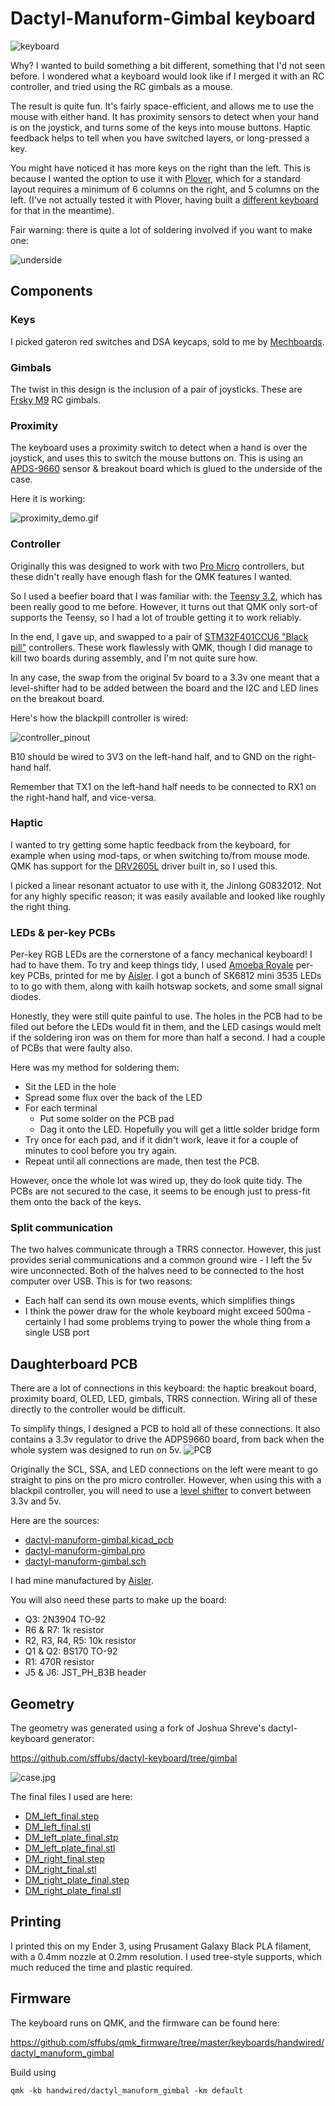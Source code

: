 # Dactyl-Manuform-Gimbal keyboard
![keyboard](keyboard.jpg)

Why? I wanted to build something a bit different, something that I'd not seen before. I wondered what a keyboard would look like if I merged it with an RC controller, and tried using the RC gimbals as a mouse.

The result is quite fun. It's fairly space-efficient, and allows me to use the mouse with either hand. It has proximity sensors to detect when your hand is on the joystick, and turns some of the keys into mouse buttons. Haptic feedback helps to tell when you have switched layers, or long-pressed a key.

You might have noticed it has more keys on the right than the left. This is because I wanted the option to use it with [Plover](http://www.openstenoproject.org/plover/), which for a standard layout requires a minimum of 6 columns on the right, and 5 columns on the left. (I've not actually tested it with Plover, having built a [different keyboard](https://www.thingiverse.com/thing:5021950) for that in the meantime).

Fair warning: there is quite a lot of soldering involved if you want to make one:

![underside](underside.jpg)

## Components
### Keys
I picked gateron red switches and DSA keycaps, sold to me by [Mechboards](mechboards.co.uk).

### Gimbals
The twist in this design is the inclusion of a pair of joysticks. These are [Frsky M9](FrSky_M9.md) RC gimbals.

### Proximity
The keyboard uses a proximity switch to detect when a hand is over the joystick, and uses this to switch the mouse buttons on. This is using an [APDS-9660](https://www.sparkfun.com/products/12787) sensor & breakout board which is glued to the underside of the case.

Here it is working:

![proximity_demo.gif](proximity_demo.gif)

### Controller
Originally this was designed to work with two [Pro Micro](https://www.sparkfun.com/products/12640) controllers, but these didn't really have enough flash for the QMK features I wanted.

So I used a beefier board that I was familiar with: the [Teensy 3.2](https://www.hobbytronics.co.uk/teensy-v32), which has been really good to me before. However, it turns out that QMK only sort-of supports the Teensy, so I had a lot of trouble getting it to work reliably.

In the end, I gave up, and swapped to a pair of [STM32F401CCU6 "Black pill"](https://stm32-base.org/boards/STM32F401CCU6-WeAct-Black-Pill-V1.2.html) controllers. These work flawlessly with QMK, though I did manage to kill two boards during assembly, and I'm not quite sure how.

In any case, the swap from the original 5v board to a 3.3v one meant that a level-shifter had to be added between the board and the I2C and LED lines on the breakout board.

Here's how the blackpill controller is wired:

![controller_pinout](controller_pinout.jpg)

B10 should be wired to 3V3 on the left-hand half, and to GND on the right-hand half.

Remember that TX1 on the left-hand half needs to be connected to RX1 on the right-hand half, and vice-versa.

### Haptic
I wanted to try getting some haptic feedback from the keyboard, for example when using mod-taps, or when switching to/from mouse mode. QMK has support for the [DRV2605L](https://learn.adafruit.com/adafruit-drv2605-haptic-controller-breakout) driver built in, so I used this.

I picked a linear resonant actuator to use with it, the Jinlong G0832012. Not for any highly specific reason; it was easily available and looked like roughly the right thing.

### LEDs & per-key PCBs
Per-key RGB LEDs are the cornerstone of a fancy mechanical keyboard! I had to have them. To try and keep things tidy, I used [Amoeba Royale](https://github.com/mtl/keyboard-pcbs/tree/master/amoeba-royale) per-key PCBs, printed for me by [Aisler](https://aisler.net). I got a bunch of SK6812 mini 3535 LEDs to to go with them, along with kailh hotswap sockets, and some small signal diodes.

Honestly, they were still quite painful to use. The holes in the PCB had to be filed out before the LEDs would fit in them, and the LED casings would melt if the soldering iron was on them for more than half a second. I had a couple of PCBs that were faulty also.

Here was my method for soldering them:
- Sit the LED in the hole
- Spread some flux over the back of the LED
- For each terminal
	- Put some solder on the PCB pad
	- Dag it onto the LED. Hopefully you will get a little solder bridge form
- Try once for each pad, and if it didn't work, leave it for a couple of minutes to cool before you try again.
- Repeat until all connections are made, then test the PCB.

However, once the whole lot was wired up, they do look quite tidy. The PCBs are not secured to the case, it seems to be enough just to press-fit them onto the back of the keys.

### Split communication
The two halves communicate through a TRRS connector. However, this just provides serial communications and a common ground wire - I left the 5v wire unconnected. Both of the halves need to be connected to the host computer over USB. This is for two reasons:
- Each half can send its own mouse events, which simplifies things
- I think the power draw for the whole keyboard might exceed 500ma - certainly I had some problems trying to power the whole thing from a single USB port

## Daughterboard PCB
There are a lot of connections in this keyboard: the haptic breakout board, proximity board, OLED, LED, gimbals, TRRS connection. Wiring all of these directly to the controller would be difficult.

To simplify things, I designed a PCB to hold all of these connections. It also contains a 3.3v regulator to drive the ADPS9660 board, from back when the whole system was designed to run on 5v.
![PCB](pcb.jpg)

Originally the SCL, SSA, and LED connections on the left were meant to go straight to pins on the pro micro controller. However, when using this with a blackpil controller, you will need to use a [level shifter](https://learn.sparkfun.com/tutorials/bi-directional-logic-level-converter-hookup-guide/all) to convert between 3.3v and 5v.

Here are the sources:
- [dactyl-manuform-gimbal.kicad_pcb](dactyl-manuform-gimbal.kicad_pcb)
- [dactyl-manuform-gimbal.pro](dactyl-manuform-gimbal.pro)
- [dactyl-manuform-gimbal.sch](dactyl-manuform-gimbal.sch)

I had mine manufactured by [Aisler](https://aisler.net/).

You will also need these parts to make up the board:
- Q3: 2N3904 TO-92
- R6 & R7: 1k resistor
- R2, R3, R4, R5: 10k resistor
- Q1 & Q2: BS170 TO-92
- R1: 470R resistor
- J5 & J6: JST_PH_B3B header

## Geometry
The geometry was generated using a fork of Joshua Shreve's dactyl-keyboard generator:

https://github.com/sffubs/dactyl-keyboard/tree/gimbal

![case.jpg](case.jpg)

The final files I used are here:
- [DM_left_final.step](DM_left_final.step)
- [DM_left_final.stl](DM_left_final.stl)
- [DM_left_plate_final.stp](DM_left_plate_final.stp)
- [DM_left_plate_final.stl](DM_left_plate_final.stl)
- [DM_right_final.step](DM_right_final.step)
- [DM_right_final.stl](DM_right_final.stl])
- [DM_right_plate_final.step](DM_right_plate_final.step)
- [DM_right_plate_final.stl](DM_right_plate_final.stl)
## Printing
I printed this on my Ender 3, using Prusament Galaxy Black PLA filament, with a 0.4mm nozzle at 0.2mm resolution. I used tree-style supports, which much reduced the time and plastic required.

## Firmware

The keyboard runs on QMK, and the firmware can be found here:

https://github.com/sffubs/qmk_firmware/tree/master/keyboards/handwired/dactyl_manuform_gimbal

Build using 

`qmk -kb handwired/dactyl_manuform_gimbal -km default`

